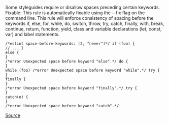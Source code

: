 Some styleguides require or disallow spaces preceding certain keywords.
Fixable: This rule is automatically fixable using the --fix flag on the command line.
This rule will enforce consistency of spacing before the keywords if, else, for, while, do, switch, throw, try, catch, finally, with, break, continue, return, function, yield, class and variable declarations (let, const, var) and label statements.

```
/*eslint space-before-keywords: [2, "never"]*/ if (foo) {
// ... }
else {
}
/*error Unexpected space before keyword "else".*/ do {
}
while (foo) /*error Unexpected space before keyword "while".*/ try {
}
finally {
}
/*error Unexpected space before keyword "finally".*/ try {
}
catch(e) {
}
/*error Unexpected space before keyword "catch".*/
```

[Source](http://eslint.org/docs/rules/space-before-keywords)
